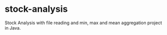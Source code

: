 # stock-analysis
Stock Analysis with file reading and min, max and mean aggregation project in Java.
